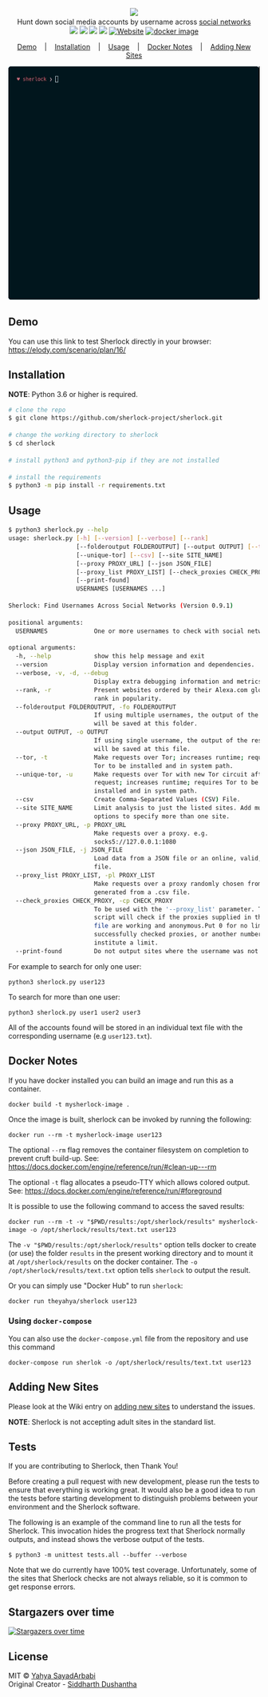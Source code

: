 <p align=center>

  <img src="https://user-images.githubusercontent.com/27065646/53551960-ae4dff80-3b3a-11e9-9075-cef786c69364.png"/>

  <br>
  <span>Hunt down social media accounts by username across <a href="https://github.com/theyahya/sherlock/blob/master/sites.md">social networks</a></span>
  <br>
  <a target="_blank" href="https://www.python.org/downloads/" title="Python version"><img src="https://img.shields.io/badge/python-%3E=_3.6-green.svg"></a>
  <a target="_blank" href="LICENSE" title="License: MIT"><img src="https://img.shields.io/badge/License-MIT-blue.svg"></a>
  <a target="_blank" href="https://travis-ci.com/TheYahya/sherlock/" title="Build Status"><img src="https://travis-ci.com/TheYahya/sherlock.svg?branch=master"></a>
  <a target="_blank" href="https://twitter.com/intent/tweet?text=%F0%9F%94%8E%20Find%20usernames%20across%20social%20networks%20&url=https://github.com/TheYahya/sherlock&hashtags=hacking,%20osint,%20bugbounty,%20reconnaissance" title="Share on Tweeter"><img src="https://img.shields.io/twitter/url/http/shields.io.svg?style=social"></a>
  <a target="_blank" href="http://sherlock-project.github.io/"><img alt="Website" src="https://img.shields.io/website-up-down-green-red/http/sherlock-project.github.io/..svg"></a>
  <a target="_blank" href="https://microbadger.com/images/theyahya/sherlock"><img alt="docker image" src="https://images.microbadger.com/badges/version/theyahya/sherlock.svg"></a>
</p>

<p align="center">
  <a href="#demo">Demo</a>
  &nbsp;&nbsp;&nbsp;|&nbsp;&nbsp;&nbsp;
  <a href="#installation">Installation</a>
  &nbsp;&nbsp;&nbsp;|&nbsp;&nbsp;&nbsp;
  <a href="#usage">Usage</a>
  &nbsp;&nbsp;&nbsp;|&nbsp;&nbsp;&nbsp;
  <a href="#docker-notes">Docker Notes</a>
  &nbsp;&nbsp;&nbsp;|&nbsp;&nbsp;&nbsp;
  <a href="#adding-new-sites">Adding New Sites</a>
</p>

<p align="center">
<a href="https://asciinema.org/a/223115">
<img src="./images/sherlock_preview.gif"/>
</a>
</p>




## Demo

You can use this link to test Sherlock directly in your browser:
https://elody.com/scenario/plan/16/

## Installation

**NOTE**: Python 3.6 or higher is required.

```bash
# clone the repo
$ git clone https://github.com/sherlock-project/sherlock.git

# change the working directory to sherlock
$ cd sherlock

# install python3 and python3-pip if they are not installed

# install the requirements
$ python3 -m pip install -r requirements.txt
```

## Usage

```bash
$ python3 sherlock.py --help
usage: sherlock.py [-h] [--version] [--verbose] [--rank]
                   [--folderoutput FOLDEROUTPUT] [--output OUTPUT] [--tor]
                   [--unique-tor] [--csv] [--site SITE_NAME]
                   [--proxy PROXY_URL] [--json JSON_FILE]
                   [--proxy_list PROXY_LIST] [--check_proxies CHECK_PROXY]
                   [--print-found]
                   USERNAMES [USERNAMES ...]

Sherlock: Find Usernames Across Social Networks (Version 0.9.1)

positional arguments:
  USERNAMES             One or more usernames to check with social networks.

optional arguments:
  -h, --help            show this help message and exit
  --version             Display version information and dependencies.
  --verbose, -v, -d, --debug
                        Display extra debugging information and metrics.
  --rank, -r            Present websites ordered by their Alexa.com global
                        rank in popularity.
  --folderoutput FOLDEROUTPUT, -fo FOLDEROUTPUT
                        If using multiple usernames, the output of the results
                        will be saved at this folder.
  --output OUTPUT, -o OUTPUT
                        If using single username, the output of the result
                        will be saved at this file.
  --tor, -t             Make requests over Tor; increases runtime; requires
                        Tor to be installed and in system path.
  --unique-tor, -u      Make requests over Tor with new Tor circuit after each
                        request; increases runtime; requires Tor to be
                        installed and in system path.
  --csv                 Create Comma-Separated Values (CSV) File.
  --site SITE_NAME      Limit analysis to just the listed sites. Add multiple
                        options to specify more than one site.
  --proxy PROXY_URL, -p PROXY_URL
                        Make requests over a proxy. e.g.
                        socks5://127.0.0.1:1080
  --json JSON_FILE, -j JSON_FILE
                        Load data from a JSON file or an online, valid, JSON
                        file.
  --proxy_list PROXY_LIST, -pl PROXY_LIST
                        Make requests over a proxy randomly chosen from a list
                        generated from a .csv file.
  --check_proxies CHECK_PROXY, -cp CHECK_PROXY
                        To be used with the '--proxy_list' parameter. The
                        script will check if the proxies supplied in the .csv
                        file are working and anonymous.Put 0 for no limit on
                        successfully checked proxies, or another number to
                        institute a limit.
  --print-found         Do not output sites where the username was not found.

```

For example to search for only one user:
```
python3 sherlock.py user123
```

To search for more than one user:
```
python3 sherlock.py user1 user2 user3
```

All of the accounts found will be stored in an individual text file with the corresponding username (e.g ```user123.txt```).

## Docker Notes
If you have docker installed you can build an image and run this as a container.

```
docker build -t mysherlock-image .
```

Once the image is built, sherlock can be invoked by running the following:

```
docker run --rm -t mysherlock-image user123
```

The optional ```--rm``` flag removes the container filesystem on completion to prevent cruft build-up. See: https://docs.docker.com/engine/reference/run/#clean-up---rm

The optional ```-t``` flag allocates a pseudo-TTY which allows colored output. See: https://docs.docker.com/engine/reference/run/#foreground

It is possible to use the following command to access the saved results:

```
docker run --rm -t -v "$PWD/results:/opt/sherlock/results" mysherlock-image -o /opt/sherlock/results/text.txt user123
```

The ```-v "$PWD/results:/opt/sherlock/results"``` option tells docker to create (or use) the folder `results` in the
present working directory and to mount it at `/opt/sherlock/results` on the docker container.
The `-o /opt/sherlock/results/text.txt` option tells `sherlock` to output the result.

Or you can simply use "Docker Hub" to run `sherlock`:
```
docker run theyahya/sherlock user123
```

### Using `docker-compose`

You can also use the `docker-compose.yml` file from the repository and use this command

```
docker-compose run sherlok -o /opt/sherlock/results/text.txt user123
```

## Adding New Sites

Please look at the Wiki entry on
[adding new sites](https://github.com/TheYahya/sherlock/wiki/Adding-Sites-To-Sherlock)
to understand the issues.

**NOTE**: Sherlock is not accepting adult sites in the standard list.

## Tests
If you are contributing to Sherlock, then Thank You!

Before creating a pull request with new development, please run the tests
to ensure that everything is working great.  It would also be a good idea to run the tests
before starting development to distinguish problems between your
environment and the Sherlock software.

The following is an example of the command line to run all the tests for
Sherlock.  This invocation hides the progress text that Sherlock normally
outputs, and instead shows the verbose output of the tests.

```
$ python3 -m unittest tests.all --buffer --verbose
```

Note that we do currently have 100% test coverage.  Unfortunately, some of
the sites that Sherlock checks are not always reliable, so it is common
to get response errors.

## Stargazers over time

[![Stargazers over time](https://starcharts.herokuapp.com/TheYahya/sherlock.svg)](https://starcharts.herokuapp.com/TheYahya/sherlock)

## License

MIT © [Yahya SayadArbabi](https://theyahya.com)<br/>
Original Creator - [Siddharth Dushantha](https://github.com/sdushantha)
